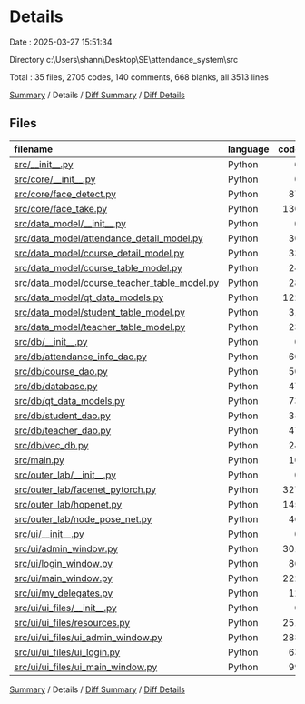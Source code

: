 # Details

Date : 2025-03-27 15:51:34

Directory c:\\Users\\shann\\Desktop\\SE\\attendance_system\\src

Total : 35 files,  2705 codes, 140 comments, 668 blanks, all 3513 lines

[Summary](results.md) / Details / [Diff Summary](diff.md) / [Diff Details](diff-details.md)

## Files
| filename | language | code | comment | blank | total |
| :--- | :--- | ---: | ---: | ---: | ---: |
| [src/\_\_init\_\_.py](/src/__init__.py) | Python | 0 | 0 | 1 | 1 |
| [src/core/\_\_init\_\_.py](/src/core/__init__.py) | Python | 0 | 0 | 1 | 1 |
| [src/core/face\_detect.py](/src/core/face_detect.py) | Python | 87 | 9 | 30 | 126 |
| [src/core/face\_take.py](/src/core/face_take.py) | Python | 136 | 15 | 44 | 195 |
| [src/data\_model/\_\_init\_\_.py](/src/data_model/__init__.py) | Python | 0 | 0 | 1 | 1 |
| [src/data\_model/attendance\_detail\_model.py](/src/data_model/attendance_detail_model.py) | Python | 36 | 0 | 10 | 46 |
| [src/data\_model/course\_detail\_model.py](/src/data_model/course_detail_model.py) | Python | 33 | 0 | 10 | 43 |
| [src/data\_model/course\_table\_model.py](/src/data_model/course_table_model.py) | Python | 24 | 0 | 8 | 32 |
| [src/data\_model/course\_teacher\_table\_model.py](/src/data_model/course_teacher_table_model.py) | Python | 28 | 0 | 8 | 36 |
| [src/data\_model/qt\_data\_models.py](/src/data_model/qt_data_models.py) | Python | 122 | 1 | 26 | 149 |
| [src/data\_model/student\_table\_model.py](/src/data_model/student_table_model.py) | Python | 31 | 0 | 9 | 40 |
| [src/data\_model/teacher\_table\_model.py](/src/data_model/teacher_table_model.py) | Python | 23 | 0 | 7 | 30 |
| [src/db/\_\_init\_\_.py](/src/db/__init__.py) | Python | 0 | 0 | 1 | 1 |
| [src/db/attendance\_info\_dao.py](/src/db/attendance_info_dao.py) | Python | 60 | 0 | 16 | 76 |
| [src/db/course\_dao.py](/src/db/course_dao.py) | Python | 50 | 4 | 14 | 68 |
| [src/db/database.py](/src/db/database.py) | Python | 47 | 0 | 13 | 60 |
| [src/db/qt\_data\_models.py](/src/db/qt_data_models.py) | Python | 73 | 1 | 20 | 94 |
| [src/db/student\_dao.py](/src/db/student_dao.py) | Python | 34 | 0 | 6 | 40 |
| [src/db/teacher\_dao.py](/src/db/teacher_dao.py) | Python | 47 | 2 | 10 | 59 |
| [src/db/vec\_db.py](/src/db/vec_db.py) | Python | 24 | 1 | 12 | 37 |
| [src/main.py](/src/main.py) | Python | 10 | 0 | 4 | 14 |
| [src/outer\_lab/\_\_init\_\_.py](/src/outer_lab/__init__.py) | Python | 0 | 0 | 1 | 1 |
| [src/outer\_lab/facenet\_pytorch.py](/src/outer_lab/facenet_pytorch.py) | Python | 327 | 7 | 78 | 412 |
| [src/outer\_lab/hopenet.py](/src/outer_lab/hopenet.py) | Python | 145 | 6 | 21 | 172 |
| [src/outer\_lab/node\_pose\_net.py](/src/outer_lab/node_pose_net.py) | Python | 46 | 3 | 14 | 63 |
| [src/ui/\_\_init\_\_.py](/src/ui/__init__.py) | Python | 0 | 0 | 1 | 1 |
| [src/ui/admin\_window.py](/src/ui/admin_window.py) | Python | 301 | 21 | 74 | 396 |
| [src/ui/login\_window.py](/src/ui/login_window.py) | Python | 86 | 10 | 33 | 129 |
| [src/ui/main\_window.py](/src/ui/main_window.py) | Python | 222 | 25 | 59 | 306 |
| [src/ui/my\_delegates.py](/src/ui/my_delegates.py) | Python | 12 | 0 | 5 | 17 |
| [src/ui/ui\_files/\_\_init\_\_.py](/src/ui/ui_files/__init__.py) | Python | 0 | 0 | 1 | 1 |
| [src/ui/ui\_files/resources.py](/src/ui/ui_files/resources.py) | Python | 251 | 5 | 8 | 264 |
| [src/ui/ui\_files/ui\_admin\_window.py](/src/ui/ui_files/ui_admin_window.py) | Python | 288 | 10 | 78 | 376 |
| [src/ui/ui\_files/ui\_login.py](/src/ui/ui_files/ui_login.py) | Python | 63 | 10 | 28 | 101 |
| [src/ui/ui\_files/ui\_main\_window.py](/src/ui/ui_files/ui_main_window.py) | Python | 99 | 10 | 16 | 125 |

[Summary](results.md) / Details / [Diff Summary](diff.md) / [Diff Details](diff-details.md)
